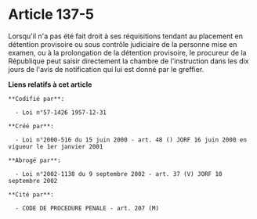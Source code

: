 # Article 137-5

Lorsqu'il n'a pas été fait droit à ses réquisitions tendant au placement en détention provisoire ou sous contrôle judiciaire
de la personne mise en examen, ou à la prolongation de la détention provisoire, le procureur de la République peut saisir
directement la chambre de l'instruction dans les dix jours de l'avis de notification qui lui est donné par le greffier.

**Liens relatifs à cet article**

	**Codifié par**:

	  - Loi n°57-1426 1957-12-31

	**Créé par**:

	  - Loi n°2000-516 du 15 juin 2000 - art. 48 () JORF 16 juin 2000 en vigueur le 1er janvier 2001

	**Abrogé par**:

	  - Loi n°2002-1138 du 9 septembre 2002 - art. 37 (V) JORF 10 septembre 2002

	**Cité par**:

	  - CODE DE PROCEDURE PENALE - art. 207 (M)
